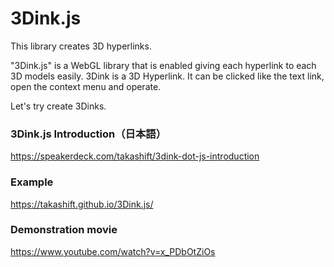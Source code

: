 # 3Dink.js
This library creates 3D hyperlinks.

"3Dink.js" is a WebGL library that is enabled giving each hyperlink to each 3D models easily.
3Dink is a 3D Hyperlink.
It can be clicked like the text link, open the context menu and operate.

Let's try create 3Dinks.

### 3Dink.js Introduction（日本語）
https://speakerdeck.com/takashift/3dink-dot-js-introduction

### Example
https://takashift.github.io/3Dink.js/

### Demonstration movie
https://www.youtube.com/watch?v=x_PDbOtZiOs
